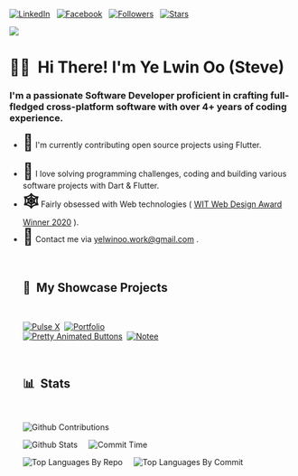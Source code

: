 [![LinkedIn](https://img.shields.io/badge/-LinkedIn-blue?style=for-the-badge&logo=Linkedin&logoColor=white&link=https://www.linkedin.com/in/ye-lwin-oo-ucsm/)](https://www.linkedin.com/in/ye-lwin-oo-ucsm/) &nbsp;
[![Facebook](https://img.shields.io/badge/-Facebook-c14438?style=for-the-badge&logo=Facebook&logoColor=white&link=https://www.facebook.com/ye.lwin.oo.someone)](https://www.facebook.com/ye.lwin.oo.someone) &nbsp;
[![Followers](https://img.shields.io/github/followers/YeLwinOo-Steve?style=for-the-badge&logo=Github&label=Followers&labelColor=1A3549&&color=008080)](https://github.com/YeLwinOo-Steve) &nbsp;
[![Stars](https://img.shields.io/github/stars/YeLwinOo-Steve?style=for-the-badge&logo=Github&label=stars&labelColor=1A3549&color=008080)](https://github.com/YeLwinOo-Steve) &nbsp;<br>

![](https://komarev.com/ghpvc/?username=YeLwinOo-Steve&color=7fff00)

# 🖐🏽 &nbsp;<b>Hi There! I'm Ye Lwin Oo (Steve)</b>

<h3>I'm a passionate Software Developer proficient in crafting full-fledged cross-platform software with over 4+ years of coding experience.</h3> 
<ul>
<li> <b style="font-size: 28px">🔭</b>  I'm currently contributing open source projects using Flutter.</li>
<!-- <li> <b style="font-size: 28px">📢</b>  I speak about Flutter at:<br>
  <ul>
  <li>Google DevFest</li>
  <li>Flutter Events</li>
  </ul>
</li> -->
<br>
<li> <b style="font-size: 28px">💭</b>  I love solving programming challenges, coding and building various software projects with Dart & Flutter. </li>
<li> <b style="font-size: 28px">🕸</b>  Fairly obsessed with Web technologies ( <a href="https://witaward.com/result/2020">WIT Web Design Award Winner 2020</a> ).</li> 
<li> <b style="font-size: 28px">📮</b> Contact me via <a href="mailto: yelwinoo.work@gmail.com">yelwinoo.work@gmail.com</a> .</li>

&nbsp;

## 📃 &nbsp;My Showcase Projects

<br>

[![Pulse X](https://github-readme-stats.vercel.app/api/pin/?username=YeLwinOo-Steve&repo=Pulse&theme=dark&title_color=7fff00&text_color=7fff00)](https://github.com/YeLwinOo-Steve/Pulse)&nbsp;
[![Portfolio](https://github-readme-stats.vercel.app/api/pin/?username=YeLwinOo-Steve&repo=ye-lwin-oo&theme=dark&title_color=7fff00&text_color=7fff00)](https://github.com/YeLwinOo-Steve/ye-lwin-oo)
<br>
[![Pretty Animated Buttons](https://github-readme-stats.vercel.app/api/pin/?username=YeLwinOo-Steve&repo=pretty_animated_buttons&theme=dark&title_color=7fff00&text_color=7fff00)](https://github.com/YeLwinOo-Steve/pretty_animated_buttons)&nbsp;
[![Notee](https://github-readme-stats.vercel.app/api/pin/?username=YeLwinOo-Steve&repo=Notee&theme=dark&title_color=7fff00&text_color=7fff00)](https://github.com/YeLwinOo-Steve/Notee)

&nbsp;

## 📊 &nbsp;Stats

<br>

![Github Contributions](http://github-profile-summary-cards.vercel.app/api/cards/profile-details?username=YeLwinOo-Steve&theme=chartreuse_dark)

![Github Stats](http://github-profile-summary-cards.vercel.app/api/cards/stats?username=YeLwinOo-Steve&theme=chartreuse_dark)&nbsp;&nbsp;
&nbsp;
![Commit Time](http://github-profile-summary-cards.vercel.app/api/cards/productive-time?username=YeLwinOo-Steve&theme=chartreuse_dark&utcOffset=8)

![Top Languages By Repo](http://github-profile-summary-cards.vercel.app/api/cards/repos-per-language?username=YeLwinOo-Steve&theme=chartreuse_dark)&nbsp;&nbsp;
&nbsp;
![Top Languages By Commit](http://github-profile-summary-cards.vercel.app/api/cards/most-commit-language?username=YeLwinOo-Steve&theme=chartreuse_dark)
